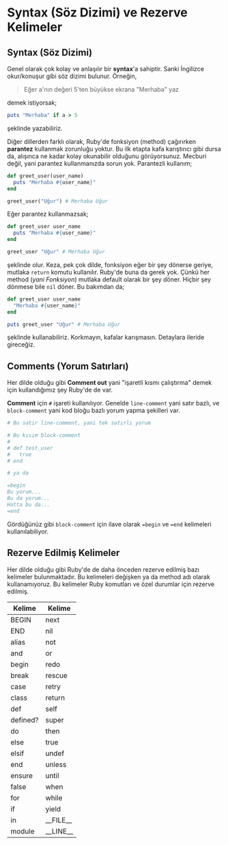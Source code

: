 # Syntax (Söz Dizimi) ve Rezerve Kelimeler

## Syntax (Söz Dizimi)
Genel olarak çok kolay ve anlaşılır bir **syntax**'a sahiptir. Sanki İngilizce okur/konuşur gibi söz dizimi bulunur. Örneğin,

> Eğer a'nın değeri 5'ten büyükse ekrana "Merhaba" yaz

demek istiyorsak;

```ruby
puts "Merhaba" if a > 5
```
şeklinde yazabiliriz.

Diğer dillerden farklı olarak, Ruby'de fonksiyon (method) çağırırken **parantez** kullanmak zorunluğu yoktur. Bu ilk etapta kafa karıştırıcı gibi dursa da, alışınca ne kadar kolay okunabilir olduğunu görüyorsunuz. Mecburi değil, yani parantez kullanmanızda sorun yok. Parantezli kullanım;

```ruby
def greet_user(user_name)
  puts "Merhaba #{user_name}"
end

greet_user("Uğur") # Merhaba Uğur
```

Eğer parantez kullanmazsak;

```ruby
def greet_user user_name
  puts "Merhaba #{user_name}"
end

greet_user "Uğur" # Merhaba Uğur
```

şeklinde olur. Keza, pek çok dilde, fonksiyon eğer bir şey dönerse geriye, mutlaka `return` komutu kullanılır. Ruby'de buna da gerek yok. Çünkü her method (_yani Fonksiyon_) mutlaka default olarak bir şey döner. Hiçbir şey dönmese bile `nil` döner. Bu bakımdan da;

```ruby
def greet_user user_name
  "Merhaba #{user_name}"
end

puts greet_user "Uğur" # Merhaba Uğur
```
şeklinde kullanabiliriz. Korkmayın, kafalar karışmasın. Detaylara ileride gireceğiz.


## Comments (Yorum Satırları)
Her dilde olduğu gibi **Comment out** yani "işaretli kısmı çalıştırma" demek için kullandığımız şey Ruby'de de var.

**Comment** için `#` işareti kullanılıyor. Genelde `line-comment` yani satır bazlı, ve `block-comment` yani kod bloğu bazlı yorum yapma şekilleri var.

```ruby
# Bu satır line-comment, yani tek satırlı yorum

# Bu kısım block-comment
#
# def test_user
#   true
# end

# ya da

=begin
Bu yorum...
Bu da yorum...
Hatta bu da...
=end
```

Gördüğünüz gibi `block-comment` için ilave olarak `=begin` ve `=end` kelimeleri kullanılabiliyor.


## Rezerve Edilmiş Kelimeler
Her dilde olduğu gibi Ruby'de de daha önceden rezerve edilmiş bazı kelimeler bulunmaktadır. Bu kelimeleri değişken ya da method adı olarak kullanamıyoruz. Bu kelimeler Ruby komutları ve özel durumlar için rezerve edilmiş.

| Kelime | Kelime |
| -- | -- |
| BEGIN | next |
| END | nil |
| alias  | not |
| and  | or |
| begin  | redo |
| break  | rescue |
| case  | retry |
| class  | return |
| def  | self |
| defined?  | super |
| do  | then |
| else  | true |
| elsif  | undef |
| end  | unless |
| ensure  | until |
| false  | when |
| for  | while |
| if  | yield |
| in  | \_\_FILE\_\_ |
| module  | \_\_LINE\_\_ |

